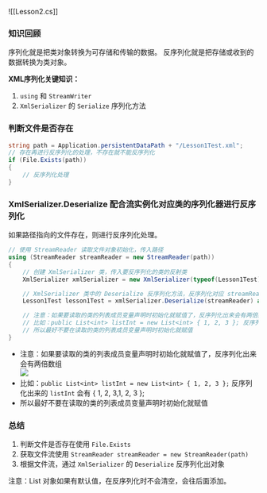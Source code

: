 ![[Lesson2.cs]]
### 知识回顾
序列化就是把类对象转换为可存储和传输的数据。
反序列化就是把存储或收到的数据转换为类对象。

**XML序列化关键知识：**
1. `using` 和 `StreamWriter`
2. `XmlSerializer` 的 `Serialize` 序列化方法

### 判断文件是否存在
```cs
string path = Application.persistentDataPath + "/Lesson1Test.xml";
// 存在再进行反序列化的处理，不存在就不能反序列化
if (File.Exists(path))
{
    // 反序列化处理
}
```

### XmlSerializer.Deserialize 配合流实例化对应类的序列化器进行反序列化
如果路径指向的文件存在，则进行反序列化处理。
```cs
// 使用 StreamReader 读取文件对象初始化，传入路径
using (StreamReader streamReader = new StreamReader(path))
{
    // 创建 XmlSerializer 类，传入要反序列化的类的反射类
    XmlSerializer xmlSerializer = new XmlSerializer(typeof(Lesson1Test));

    // XmlSerializer 类中的 Deserialize 反序列化方法，反序列化对应 streamReader 读取到的内容，返回值是万物之父
    Lesson1Test lesson1Test = xmlSerializer.Deserialize(streamReader) as Lesson1Test;

    // 注意：如果要读取的类的列表成员变量声明时初始化就赋值了，反序列化出来会有两倍数组
    // 比如：public List<int> listInt = new List<int> { 1, 2, 3 }; 反序列化出来的 listInt 会有 { 1, 2, 3,1, 2, 3 };
    // 所以最好不要在读取的类的列表成员变量声明时初始化就赋值
}
```

- 注意：如果要读取的类的列表成员变量声明时初始化就赋值了，反序列化出来会有两倍数组  
    ![](https://linwentao785293209.github.io/images/%E6%95%B0%E6%8D%AE%E5%AD%98%E5%82%A8/%E6%95%B0%E6%8D%AE%E6%8C%81%E4%B9%85%E5%8C%96/Unity/04.Xml%E5%AE%9E%E8%B7%B5%E9%A1%B9%E7%9B%AE/2.%E5%BF%85%E5%A4%87%E7%9F%A5%E8%AF%86%E7%82%B9-CSharp%E4%B8%ADXML%E5%8F%8D%E5%BA%8F%E5%88%97%E5%8C%96/1.png)
- 比如：`public List<int> listInt = new List<int> { 1, 2, 3 };` 反序列化出来的 `listInt` 会有 { 1, 2, 3,1, 2, 3 };
- 所以最好不要在读取的类的列表成员变量声明时初始化就赋值

### 总结
1. 判断文件是否存在使用 `File.Exists`
2. 获取文件流使用 `StreamReader streamReader = new StreamReader(path)`
3. 根据文件流，通过 `XmlSerializer` 的 `Deserialize` 反序列化出对象

注意：List 对象如果有默认值，在反序列化时不会清空，会往后面添加。